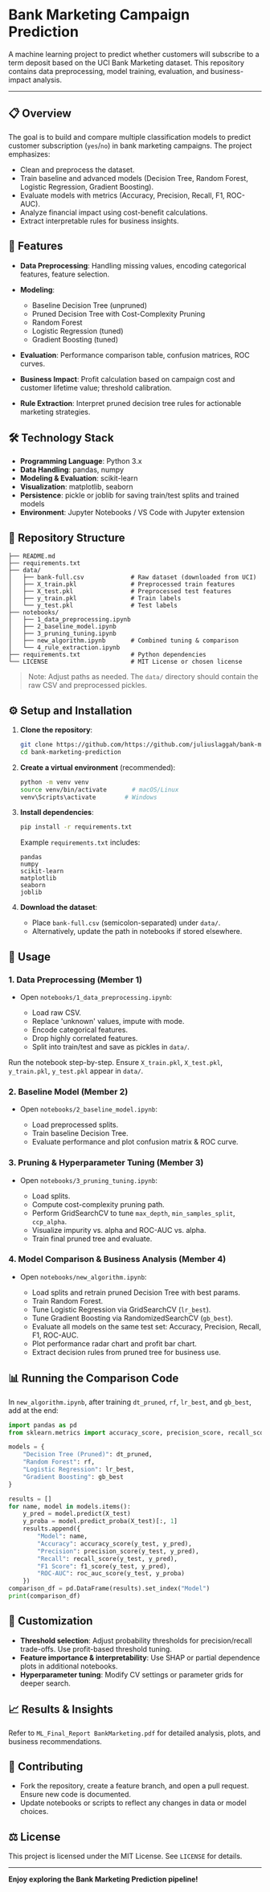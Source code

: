 # Bank Marketing Campaign Prediction

A machine learning project to predict whether customers will subscribe to a term deposit based on the UCI Bank Marketing dataset. This repository contains data preprocessing, model training, evaluation, and business-impact analysis.

---

## 📋 Overview

The goal is to build and compare multiple classification models to predict customer subscription (`yes`/`no`) in bank marketing campaigns. The project emphasizes:

* Clean and preprocess the dataset.
* Train baseline and advanced models (Decision Tree, Random Forest, Logistic Regression, Gradient Boosting).
* Evaluate models with metrics (Accuracy, Precision, Recall, F1, ROC-AUC).
* Analyze financial impact using cost-benefit calculations.
* Extract interpretable rules for business insights.

## 🚀 Features

* **Data Preprocessing**: Handling missing values, encoding categorical features, feature selection.
* **Modeling**:

  * Baseline Decision Tree (unpruned)
  * Pruned Decision Tree with Cost-Complexity Pruning
  * Random Forest
  * Logistic Regression (tuned)
  * Gradient Boosting (tuned)
* **Evaluation**: Performance comparison table, confusion matrices, ROC curves.
* **Business Impact**: Profit calculation based on campaign cost and customer lifetime value; threshold calibration.
* **Rule Extraction**: Interpret pruned decision tree rules for actionable marketing strategies.

## 🛠️ Technology Stack

* **Programming Language**: Python 3.x
* **Data Handling**: pandas, numpy
* **Modeling & Evaluation**: scikit-learn
* **Visualization**: matplotlib, seaborn
* **Persistence**: pickle or joblib for saving train/test splits and trained models
* **Environment**: Jupyter Notebooks / VS Code with Jupyter extension

## 📂 Repository Structure

```
├── README.md
├── requirements.txt
├── data/
│   ├── bank-full.csv             # Raw dataset (downloaded from UCI)
│   ├── X_train.pkl               # Preprocessed train features
│   ├── X_test.pkl                # Preprocessed test features
│   ├── y_train.pkl               # Train labels
│   └── y_test.pkl                # Test labels
├── notebooks/
│   ├── 1_data_preprocessing.ipynb
│   ├── 2_baseline_model.ipynb
│   ├── 3_pruning_tuning.ipynb
│   ├── new_algorithm.ipynb       # Combined tuning & comparison
│   └── 4_rule_extraction.ipynb
├── requirements.txt              # Python dependencies
└── LICENSE                       # MIT License or chosen license
```

> Note: Adjust paths as needed. The `data/` directory should contain the raw CSV and preprocessed pickles.

## ⚙️ Setup and Installation

1. **Clone the repository**:

   ```bash
   git clone https://github.com/https://github.com/juliuslaggah/bank-marketing-dt.git
   cd bank-marketing-prediction
   ```

2. **Create a virtual environment** (recommended):

   ```bash
   python -m venv venv
   source venv/bin/activate       # macOS/Linux
   venv\Scripts\activate        # Windows
   ```

3. **Install dependencies**:

   ```bash
   pip install -r requirements.txt
   ```

   Example `requirements.txt` includes:

   ```text
   pandas
   numpy
   scikit-learn
   matplotlib
   seaborn
   joblib
   ```

4. **Download the dataset**:

   * Place `bank-full.csv` (semicolon-separated) under `data/`.
   * Alternatively, update the path in notebooks if stored elsewhere.

## 📑 Usage

### 1. Data Preprocessing (Member 1)

* Open `notebooks/1_data_preprocessing.ipynb`:

  * Load raw CSV.
  * Replace 'unknown' values, impute with mode.
  * Encode categorical features.
  * Drop highly correlated features.
  * Split into train/test and save as pickles in `data/`.

Run the notebook step-by-step. Ensure `X_train.pkl`, `X_test.pkl`, `y_train.pkl`, `y_test.pkl` appear in `data/`.

### 2. Baseline Model (Member 2)

* Open `notebooks/2_baseline_model.ipynb`:

  * Load preprocessed splits.
  * Train baseline Decision Tree.
  * Evaluate performance and plot confusion matrix & ROC curve.

### 3. Pruning & Hyperparameter Tuning (Member 3)

* Open `notebooks/3_pruning_tuning.ipynb`:

  * Load splits.
  * Compute cost-complexity pruning path.
  * Perform GridSearchCV to tune `max_depth`, `min_samples_split`, `ccp_alpha`.
  * Visualize impurity vs. alpha and ROC-AUC vs. alpha.
  * Train final pruned tree and evaluate.

### 4. Model Comparison & Business Analysis (Member 4)

* Open `notebooks/new_algorithm.ipynb`:

  * Load splits and retrain pruned Decision Tree with best params.
  * Train Random Forest.
  * Tune Logistic Regression via GridSearchCV (`lr_best`).
  * Tune Gradient Boosting via RandomizedSearchCV (`gb_best`).
  * Evaluate all models on the same test set: Accuracy, Precision, Recall, F1, ROC-AUC.
  * Plot performance radar chart and profit bar chart.
  * Extract decision rules from pruned tree for business use.


## 📊 Running the Comparison Code

In `new_algorithm.ipynb`, after training `dt_pruned`, `rf`, `lr_best`, and `gb_best`, add at the end:

```python
import pandas as pd
from sklearn.metrics import accuracy_score, precision_score, recall_score, f1_score, roc_auc_score

models = {
    "Decision Tree (Pruned)": dt_pruned,
    "Random Forest": rf,
    "Logistic Regression": lr_best,
    "Gradient Boosting": gb_best
}

results = []
for name, model in models.items():
    y_pred = model.predict(X_test)
    y_proba = model.predict_proba(X_test)[:, 1]
    results.append({
        "Model": name,
        "Accuracy": accuracy_score(y_test, y_pred),
        "Precision": precision_score(y_test, y_pred),
        "Recall": recall_score(y_test, y_pred),
        "F1 Score": f1_score(y_test, y_pred),
        "ROC-AUC": roc_auc_score(y_test, y_proba)
    })
comparison_df = pd.DataFrame(results).set_index("Model")
print(comparison_df)
```

## 🔧 Customization

* **Threshold selection**: Adjust probability thresholds for precision/recall trade-offs. Use profit-based threshold tuning.
* **Feature importance & interpretability**: Use SHAP or partial dependence plots in additional notebooks.
* **Hyperparameter tuning**: Modify CV settings or parameter grids for deeper search.

## 📈 Results & Insights

Refer to `ML_Final_Report BankMarketing.pdf` for detailed analysis, plots, and business recommendations.

## 📝 Contributing

* Fork the repository, create a feature branch, and open a pull request. Ensure new code is documented.
* Update notebooks or scripts to reflect any changes in data or model choices.

## ⚖️ License

This project is licensed under the MIT License. See `LICENSE` for details.

---

**Enjoy exploring the Bank Marketing Prediction pipeline!**
